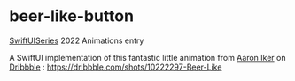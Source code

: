 # beer-like-button
[SwiftUISeries](https://www.swiftuiseries.com) 2022 Animations entry

A SwiftUI implementation of this fantastic little animation from [Aaron Iker](https://dribbble.com/ai) on [Dribbble](https://dribbble.com/) : https://dribbble.com/shots/10222297-Beer-Like
